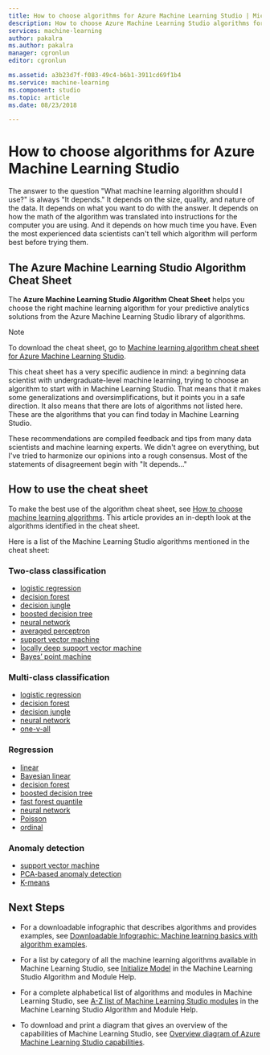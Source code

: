 ```yaml
---
title: How to choose algorithms for Azure Machine Learning Studio | Microsoft Docs
description: How to choose Azure Machine Learning Studio algorithms for supervised and unsupervised learning in clustering, classification, or regression experiments.
services: machine-learning
author: pakalra
ms.author: pakalra
manager: cgronlun
editor: cgronlun

ms.assetid: a3b23d7f-f083-49c4-b6b1-3911cd69f1b4
ms.service: machine-learning
ms.component: studio
ms.topic: article
ms.date: 08/23/2018

---
```

# How to choose algorithms for Azure Machine Learning Studio

The answer to the question "What machine learning algorithm should I use?" is always "It depends." It depends on the size, quality, and nature of the data. It depends on what you want to do with the answer. It depends on how the math of the algorithm was translated into instructions for the computer you are using. And it depends on how much time you have. Even the most experienced data scientists can't tell which algorithm will perform best before trying them.

## The Azure Machine Learning Studio Algorithm Cheat Sheet

The **Azure Machine Learning Studio Algorithm Cheat Sheet** helps you choose the right machine learning algorithm for your predictive analytics solutions from the Azure Machine Learning Studio library of algorithms.

> [!NOTE]
> To download the cheat sheet, go to [Machine learning algorithm cheat sheet for Azure Machine Learning Studio](algorithm-cheat-sheet.md).
> 
> 

This cheat sheet has a very specific audience in mind: a beginning data scientist with undergraduate-level machine learning, trying to choose an algorithm to start with in Machine Learning Studio. That means that it makes some generalizations and oversimplifications, but it points you in a safe direction. It also means that there are lots of algorithms not listed here. These are the algorithms that you can find today in Machine Learning Studio.

These recommendations are compiled feedback and tips from many data scientists and machine learning experts. We didn't agree on everything, but I've tried to harmonize our opinions into a rough consensus. Most of the statements of disagreement begin with "It depends…"

## How to use the cheat sheet

To make the best use of the algorithm cheat sheet, see [How to choose machine learning algorithms](../service/algorithm-choice.md). This article provides an in-depth look at the algorithms identified in the cheat sheet.

Here is a list of the Machine Learning Studio algorithms mentioned in the cheat sheet:

### Two-class classification

- [logistic regression](https://docs.microsoft.com/azure/machine-learning/studio-module-reference/two-class-logistic-regression)
- [decision forest](https://docs.microsoft.com/azure/machine-learning/studio-module-reference/two-class-decision-forest)
- [decision jungle](https://docs.microsoft.com/azure/machine-learning/studio-module-reference/two-class-decision-jungle)
- [boosted decision tree](https://docs.microsoft.com/azure/machine-learning/studio-module-reference/two-class-boosted-decision-tree)
- [neural network](https://docs.microsoft.com/azure/machine-learning/studio-module-reference/two-class-neural-network)
- [averaged perceptron](https://docs.microsoft.com/azure/machine-learning/studio-module-reference/two-class-averaged-perceptron)
- [support vector machine](https://docs.microsoft.com/azure/machine-learning/studio-module-reference/two-class-support-vector-machine)
- [locally deep support vector machine](https://docs.microsoft.com/azure/machine-learning/studio-module-reference/two-class-locally-deep-support-vector-machine)
- [Bayes’ point machine](https://docs.microsoft.com/azure/machine-learning/studio-module-reference/two-class-bayes-point-machine)

### Multi-class classification

- [logistic regression](https://docs.microsoft.com/azure/machine-learning/studio-module-reference/multiclass-logistic-regression)
- [decision forest](https://docs.microsoft.com/azure/machine-learning/studio-module-reference/multiclass-decision-forest)
- [decision jungle](https://docs.microsoft.com/azure/machine-learning/studio-module-reference/multiclass-decision-jungle)
- [neural network](https://docs.microsoft.com/azure/machine-learning/studio-module-reference/multiclass-neural-network)
- [one-v-all](https://docs.microsoft.com/azure/machine-learning/studio-module-reference/one-vs-all-multiclass)

### Regression

- [linear](https://docs.microsoft.com/azure/machine-learning/studio-module-reference/linear-regression)
- [Bayesian linear](https://docs.microsoft.com/azure/machine-learning/studio-module-reference/bayesian-linear-regression)
- [decision forest](https://docs.microsoft.com/azure/machine-learning/studio-module-reference/decision-forest-regression)
- [boosted decision tree](https://docs.microsoft.com/azure/machine-learning/studio-module-reference/boosted-decision-tree-regression)
- [fast forest quantile](https://docs.microsoft.com/azure/machine-learning/studio-module-reference/fast-forest-quantile-regression)
- [neural network](https://docs.microsoft.com/azure/machine-learning/studio-module-reference/neural-network-regression)
- [Poisson](https://docs.microsoft.com/azure/machine-learning/studio-module-reference/poisson-regression)
- [ordinal](https://docs.microsoft.com/azure/machine-learning/studio-module-reference/ordinal-regression)

### Anomaly detection

- [support vector machine](https://docs.microsoft.com/azure/machine-learning/studio-module-reference/one-class-support-vector-machine)
- [PCA-based anomaly detection](https://docs.microsoft.com/azure/machine-learning/studio-module-reference/pca-based-anomaly-detection)
- [K-means](https://docs.microsoft.com/azure/machine-learning/studio-module-reference/k-means-clustering)

## Next Steps

- For a downloadable infographic that describes algorithms and provides examples, see [Downloadable Infographic: Machine learning basics with algorithm examples](basics-infographic-with-algorithm-examples.md).

- For a list by category of all the machine learning algorithms available in Machine Learning Studio, see [Initialize Model](https://docs.microsoft.com/azure/machine-learning/studio-module-reference/machine-learning-initialize-model) in the Machine Learning Studio Algorithm and Module Help.

- For a complete alphabetical list of algorithms and modules in Machine Learning Studio, see [A-Z list of Machine Learning Studio modules](https://docs.microsoft.com/azure/machine-learning/studio-module-reference/index) in the Machine Learning Studio Algorithm and Module Help.

- To download and print a diagram that gives an overview of the capabilities of Machine Learning Studio, see [Overview diagram of Azure Machine Learning Studio capabilities](studio-overview-diagram.md).
